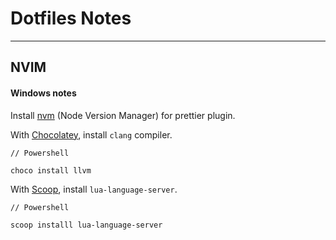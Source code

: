 # Dotfiles Notes
---

## NVIM

#### Windows notes

Install [nvm](https://github.com/coreybutler/nvm-windows) (Node Version Manager) for prettier plugin.

With [Chocolatey](https://chocolatey.org/), install `clang` compiler.

```
// Powershell

choco install llvm
```

With [Scoop](https://scoop.sh/), install `lua-language-server`.

```
// Powershell

scoop installl lua-language-server
```
